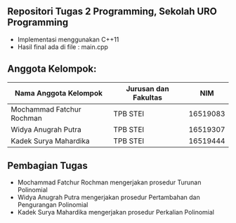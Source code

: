 ## Repositori Tugas 2 Programming, Sekolah URO Programming
   - Implementasi menggunakan C++11
   - Hasil final ada di file : main.cpp

## Anggota Kelompok:
| Nama Anggota Kelompok     | Jurusan dan Fakultas | NIM      |
|---------------------------|----------------------|----------|
| Mochammad Fatchur Rochman | TPB STEI             | 16519083 |
| Widya Anugrah Putra       | TPB STEI             | 16519307 |
| Kadek Surya Mahardika     | TPB STEI             | 16519444 |

## Pembagian Tugas
  - Mochammad Fatchur Rochman mengerjakan prosedur Turunan Polinomial
  - Widya Anugrah Putra mengerjakan prosedur Pertambahan dan Pengurangan Polinomial
  - Kadek Surya Mahardika mengerjakan prosedur Perkalian Polinomial
